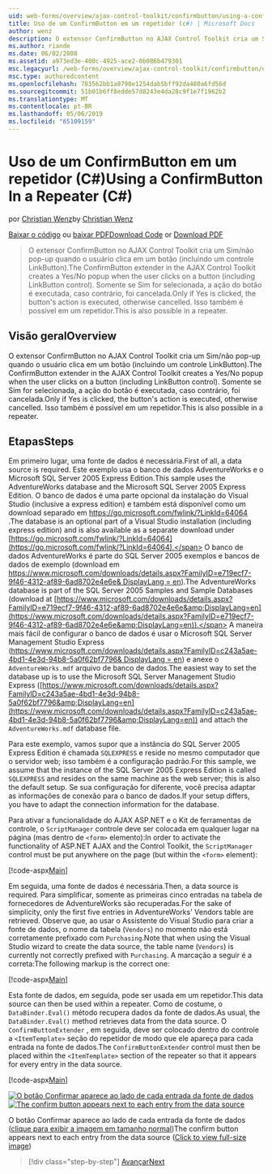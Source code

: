 ```yaml
---
uid: web-forms/overview/ajax-control-toolkit/confirmbutton/using-a-confirmbutton-in-a-repeater-cs
title: Uso de um ConfirmButton em um repetidor (c#) | Microsoft Docs
author: wenz
description: O extensor ConfirmButton no AJAX Control Toolkit cria um Sim/não pop-up quando o usuário clica em um botão (incluindo um controle LinkButton). Somente se Sim for...
ms.author: riande
ms.date: 06/02/2008
ms.assetid: a973ed3e-400c-4925-ace2-0b086b479301
msc.legacyurl: /web-forms/overview/ajax-control-toolkit/confirmbutton/using-a-confirmbutton-in-a-repeater-cs
msc.type: authoredcontent
ms.openlocfilehash: 783562bb1a8790e1254dab5bff92da480a6fd56d
ms.sourcegitcommit: 51b01b6ff8edde57d8243e4da28c9f1e7f1962b2
ms.translationtype: MT
ms.contentlocale: pt-BR
ms.lasthandoff: 05/06/2019
ms.locfileid: "65109159"
---
```

# <a name="using-a-confirmbutton-in-a-repeater-c"></a><span data-ttu-id="a0ad6-104">Uso de um ConfirmButton em um repetidor (C#)</span><span class="sxs-lookup"><span data-stu-id="a0ad6-104">Using a ConfirmButton In a Repeater (C#)</span></span>

<span data-ttu-id="a0ad6-105">por [Christian Wenz](https://github.com/wenz)</span><span class="sxs-lookup"><span data-stu-id="a0ad6-105">by [Christian Wenz](https://github.com/wenz)</span></span>

<span data-ttu-id="a0ad6-106">[Baixar o código](http://download.microsoft.com/download/8/6/d/86dea6c6-bb92-4fa6-aa14-f8c0f82100f5/ConfirmButton1.cs.zip) ou [baixar PDF](http://download.microsoft.com/download/b/6/a/b6ae89ee-df69-4c87-9bfb-ad1eb2b23373/confirmbutton1CS.pdf)</span><span class="sxs-lookup"><span data-stu-id="a0ad6-106">[Download Code](http://download.microsoft.com/download/8/6/d/86dea6c6-bb92-4fa6-aa14-f8c0f82100f5/ConfirmButton1.cs.zip) or [Download PDF](http://download.microsoft.com/download/b/6/a/b6ae89ee-df69-4c87-9bfb-ad1eb2b23373/confirmbutton1CS.pdf)</span></span>

> <span data-ttu-id="a0ad6-107">O extensor ConfirmButton no AJAX Control Toolkit cria um Sim/não pop-up quando o usuário clica em um botão (incluindo um controle LinkButton).</span><span class="sxs-lookup"><span data-stu-id="a0ad6-107">The ConfirmButton extender in the AJAX Control Toolkit creates a Yes/No popup when the user clicks on a button (including LinkButton control).</span></span> <span data-ttu-id="a0ad6-108">Somente se Sim for selecionada, a ação do botão é executada, caso contrário, foi cancelada.</span><span class="sxs-lookup"><span data-stu-id="a0ad6-108">Only if Yes is clicked, the button's action is executed, otherwise cancelled.</span></span> <span data-ttu-id="a0ad6-109">Isso também é possível em um repetidor.</span><span class="sxs-lookup"><span data-stu-id="a0ad6-109">This is also possible in a repeater.</span></span>

## <a name="overview"></a><span data-ttu-id="a0ad6-110">Visão geral</span><span class="sxs-lookup"><span data-stu-id="a0ad6-110">Overview</span></span>

<span data-ttu-id="a0ad6-111">O extensor ConfirmButton no AJAX Control Toolkit cria um Sim/não pop-up quando o usuário clica em um botão (incluindo um controle LinkButton).</span><span class="sxs-lookup"><span data-stu-id="a0ad6-111">The ConfirmButton extender in the AJAX Control Toolkit creates a Yes/No popup when the user clicks on a button (including LinkButton control).</span></span> <span data-ttu-id="a0ad6-112">Somente se Sim for selecionada, a ação do botão é executada, caso contrário, foi cancelada.</span><span class="sxs-lookup"><span data-stu-id="a0ad6-112">Only if Yes is clicked, the button's action is executed, otherwise cancelled.</span></span> <span data-ttu-id="a0ad6-113">Isso também é possível em um repetidor.</span><span class="sxs-lookup"><span data-stu-id="a0ad6-113">This is also possible in a repeater.</span></span>

## <a name="steps"></a><span data-ttu-id="a0ad6-114">Etapas</span><span class="sxs-lookup"><span data-stu-id="a0ad6-114">Steps</span></span>

<span data-ttu-id="a0ad6-115">Em primeiro lugar, uma fonte de dados é necessária.</span><span class="sxs-lookup"><span data-stu-id="a0ad6-115">First of all, a data source is required.</span></span> <span data-ttu-id="a0ad6-116">Este exemplo usa o banco de dados AdventureWorks e o Microsoft SQL Server 2005 Express Edition.</span><span class="sxs-lookup"><span data-stu-id="a0ad6-116">This sample uses the AdventureWorks database and the Microsoft SQL Server 2005 Express Edition.</span></span> <span data-ttu-id="a0ad6-117">O banco de dados é uma parte opcional da instalação do Visual Studio (inclusive a express edition) e também está disponível como um download separado em [ https://go.microsoft.com/fwlink/?LinkId=64064 ](https://go.microsoft.com/fwlink/?LinkId=64064).</span><span class="sxs-lookup"><span data-stu-id="a0ad6-117">The database is an optional part of a Visual Studio installation (including express edition) and is also available as a separate download under [https://go.microsoft.com/fwlink/?LinkId=64064](https://go.microsoft.com/fwlink/?LinkId=64064).</span></span> <span data-ttu-id="a0ad6-118">O banco de dados AdventureWorks é parte do SQL Server 2005 exemplos e bancos de dados de exemplo (download em [ https://www.microsoft.com/downloads/details.aspx?FamilyID=e719ecf7-9f46-4312-af89-6ad8702e4e6e&amp; DisplayLang = en](https://www.microsoft.com/downloads/details.aspx?FamilyID=e719ecf7-9f46-4312-af89-6ad8702e4e6e&amp;DisplayLang=en)).</span><span class="sxs-lookup"><span data-stu-id="a0ad6-118">The AdventureWorks database is part of the SQL Server 2005 Samples and Sample Databases (download at [https://www.microsoft.com/downloads/details.aspx?FamilyID=e719ecf7-9f46-4312-af89-6ad8702e4e6e&amp;DisplayLang=en](https://www.microsoft.com/downloads/details.aspx?FamilyID=e719ecf7-9f46-4312-af89-6ad8702e4e6e&amp;DisplayLang=en)).</span></span> <span data-ttu-id="a0ad6-119">A maneira mais fácil de configurar o banco de dados é usar o Microsoft SQL Server Management Studio Express ([https://www.microsoft.com/downloads/details.aspx?FamilyID=c243a5ae-4bd1-4e3d-94b8-5a0f62bf7796&amp; DisplayLang = en](https://www.microsoft.com/downloads/details.aspx?FamilyID=c243a5ae-4bd1-4e3d-94b8-5a0f62bf7796&amp;DisplayLang=en)) e anexe o `AdventureWorks.mdf` arquivo de banco de dados.</span><span class="sxs-lookup"><span data-stu-id="a0ad6-119">The easiest way to set the database up is to use the Microsoft SQL Server Management Studio Express ([https://www.microsoft.com/downloads/details.aspx?FamilyID=c243a5ae-4bd1-4e3d-94b8-5a0f62bf7796&amp;DisplayLang=en](https://www.microsoft.com/downloads/details.aspx?FamilyID=c243a5ae-4bd1-4e3d-94b8-5a0f62bf7796&amp;DisplayLang=en)) and attach the `AdventureWorks.mdf` database file.</span></span>

<span data-ttu-id="a0ad6-120">Para este exemplo, vamos supor que a instância do SQL Server 2005 Express Edition é chamada `SQLEXPRESS` e reside no mesmo computador que o servidor web; isso também é a configuração padrão.</span><span class="sxs-lookup"><span data-stu-id="a0ad6-120">For this sample, we assume that the instance of the SQL Server 2005 Express Edition is called `SQLEXPRESS` and resides on the same machine as the web server; this is also the default setup.</span></span> <span data-ttu-id="a0ad6-121">Se sua configuração for diferente, você precisa adaptar as informações de conexão para o banco de dados.</span><span class="sxs-lookup"><span data-stu-id="a0ad6-121">If your setup differs, you have to adapt the connection information for the database.</span></span>

<span data-ttu-id="a0ad6-122">Para ativar a funcionalidade do AJAX ASP.NET e o Kit de ferramentas de controle, o `ScriptManager` controle deve ser colocada em qualquer lugar na página (mas dentro de `<form>` elemento):</span><span class="sxs-lookup"><span data-stu-id="a0ad6-122">In order to activate the functionality of ASP.NET AJAX and the Control Toolkit, the `ScriptManager` control must be put anywhere on the page (but within the `<form>` element):</span></span>

[!code-aspx[Main](using-a-confirmbutton-in-a-repeater-cs/samples/sample1.aspx)]

<span data-ttu-id="a0ad6-123">Em seguida, uma fonte de dados é necessária.</span><span class="sxs-lookup"><span data-stu-id="a0ad6-123">Then, a data source is required.</span></span> <span data-ttu-id="a0ad6-124">Para simplificar, somente as primeiras cinco entradas na tabela de fornecedores de AdventureWorks são recuperadas.</span><span class="sxs-lookup"><span data-stu-id="a0ad6-124">For the sake of simplicity, only the first five entries in AdventureWorks' Vendors table are retrieved.</span></span> <span data-ttu-id="a0ad6-125">Observe que, ao usar o Assistente do Visual Studio para criar a fonte de dados, o nome da tabela (`Vendors`) no momento não está corretamente prefixado com `Purchasing`.</span><span class="sxs-lookup"><span data-stu-id="a0ad6-125">Note that when using the Visual Studio wizard to create the data source, the table name (`Vendors`) is currently not correctly prefixed with `Purchasing`.</span></span> <span data-ttu-id="a0ad6-126">A marcação a seguir é a correta:</span><span class="sxs-lookup"><span data-stu-id="a0ad6-126">The following markup is the correct one:</span></span>

[!code-aspx[Main](using-a-confirmbutton-in-a-repeater-cs/samples/sample2.aspx)]

<span data-ttu-id="a0ad6-127">Esta fonte de dados, em seguida, pode ser usada em um repetidor.</span><span class="sxs-lookup"><span data-stu-id="a0ad6-127">This data source can then be used within a repeater.</span></span> <span data-ttu-id="a0ad6-128">Como de costume, o `DataBinder.Eval()` método recupera dados da fonte de dados.</span><span class="sxs-lookup"><span data-stu-id="a0ad6-128">As usual, the `DataBinder.Eval()` method retrieves data from the data source.</span></span> <span data-ttu-id="a0ad6-129">O `ConfirmButtonExtender` , em seguida, deve ser colocado dentro do controle a `<ItemTemplate>` seção do repetidor de modo que ele apareça para cada entrada na fonte de dados.</span><span class="sxs-lookup"><span data-stu-id="a0ad6-129">The `ConfirmButtonExtender` control must then be placed within the `<ItemTemplate>` section of the repeater so that it appears for every entry in the data source.</span></span>

[!code-aspx[Main](using-a-confirmbutton-in-a-repeater-cs/samples/sample3.aspx)]

<span data-ttu-id="a0ad6-130">[![O botão Confirmar aparece ao lado de cada entrada da fonte de dados](using-a-confirmbutton-in-a-repeater-cs/_static/image2.png)](using-a-confirmbutton-in-a-repeater-cs/_static/image1.png)</span><span class="sxs-lookup"><span data-stu-id="a0ad6-130">[![The confirm button appears next to each entry from the data source](using-a-confirmbutton-in-a-repeater-cs/_static/image2.png)](using-a-confirmbutton-in-a-repeater-cs/_static/image1.png)</span></span>

<span data-ttu-id="a0ad6-131">O botão Confirmar aparece ao lado de cada entrada da fonte de dados ([clique para exibir a imagem em tamanho normal](using-a-confirmbutton-in-a-repeater-cs/_static/image3.png))</span><span class="sxs-lookup"><span data-stu-id="a0ad6-131">The confirm button appears next to each entry from the data source ([Click to view full-size image](using-a-confirmbutton-in-a-repeater-cs/_static/image3.png))</span></span>

> [!div class="step-by-step"]
> [<span data-ttu-id="a0ad6-132">Avançar</span><span class="sxs-lookup"><span data-stu-id="a0ad6-132">Next</span></span>](using-a-confirmbutton-in-a-repeater-vb.md)
